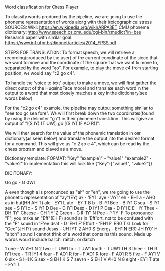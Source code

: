 Word classification for Chess Player


To classify words produced by the pipeline, we are going to use the phoneme representation of words along with their lexicographical stress
	SOURCES:
		Wiki: https://en.wikipedia.org/wiki/ARPABET
		CMU phoneme dictionary: http://www.speech.cs.cmu.edu/cgi-bin/cmudict?in=bee
		Research paper with similar goal: https://www.inf.ufpr.br/didonet/articles/2014_FPSS.pdf

STEPS FOR TRANSLATION:
To format speech, we will retrieve a recording(produced by the user) of the current coordinate of the piece that we want to move and the coordinate of the square that we want to move to, separated by the word "go". For example, to play the move c4 from starting position, we would say "c2 go c4".

To handle the 'voice to text' output to make a move, we will first gather the direct output of the HuggingFace model and translate each word in the output to a word that most closely matches a key in the dictionary(see words below). 

For the "c2 go c4" example, the pipeline may output something similar to "see too go sea fore". We will first break down the two coordinates(found by using the delimiter "go") in their phoneme translation. This will give an output of "[(S IY) (T UW)] go [(S IY) (F AO R)]". 

We will then search for the value of the phonemic translation in our dictionary(as seen below) and translate the output into the desired format for a command. This will give us "c 2 go c 4", which can be read by the chess program and played as a move.


Dictionary template:
FORMAT:
"Key"
	"example1" - "value1"
	"example2" - "value2"
In implementation this will look like {"Key": ["value1", "value2"]}


DICITONARY:

Go
	go - G OW1

A
	even though a is pronounced as "ah" or "eh", we are going to use the phonetic representation of "ay"(EY)
	ay - 'EY1'
	aye - 'AY1'
	eh - EH1
	a - AH0 as in hut(HH AH T)
	ale - EY1 L
	ate - EY T
B
	b - B IY1
	Bee - B IY1
C
	sea - S IY1
	see - S IY1
	c - S IY1
D
	Dee - D IY1
	Deep - D IY1 P
	Dea - D IY1
E
	E - IY
	Thee - DH 'IY'
	Cheese - CH 'IY' Z
	Green - G R 'IY' N
	Pee - P 'IY'
F
	To pronounce "F", you make an "Eff"(EH F) sound as in 'Eff'ort, not to be confused with the "F" sound in 'F'ee
	deaf - D 'EH1 F'
	Effort - 'EH1 F' ER0 T
G
	Look for "Gee"(JH IY) sound
	Jesus - 'JH IY1' Z AH0 S
	Energy - EH1 N ER0 'JH IY0'
H
	"aitch" sound
	I cannot think of a word that contains this sound. Made up words would include baitch, raitch, or daitch


1
	one - W AH1 N
2
	two - T UW1
	to - T UW1
	tooth - T UW1 TH
3
	three - TH R IY1
	tree - T R IY1
4
	four - F AO1 R
	for - F AO1 R
	fore - F AO1 R
5
	five - F AY1 V
6
	six - S IH1 K S
	sex - S EH1 K S
7
	seven - S EH1 V AH0 N
8
	eight - EY1 T
	ate - EY1 T
